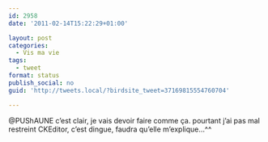 ```yaml
---
id: 2958
date: '2011-02-14T15:22:29+01:00'

layout: post
categories:
  - Vis ma vie
tags:
  - tweet
format: status
publish_social: no
guid: 'http://tweets.local/?birdsite_tweet=37169815554760704'

---
```


@PUShAUNE c’est clair, je vais devoir faire comme ça. pourtant j’ai pas mal restreint CKEditor, c’est dingue, faudra qu’elle m’explique…^^